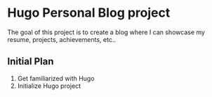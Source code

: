 # Hugo Personal Blog project

The goal of this project is to create a blog where I can showcase my resume, projects, achievements, etc..

## Initial Plan

1. Get familiarized with Hugo
2. Initialize Hugo project

